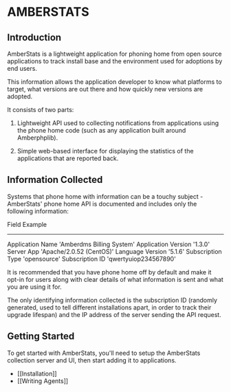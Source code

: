 # AMBERSTATS

## Introduction

AmberStats is a lightweight application for phoning home from open source
applications to track install base and the environment used for adoptions
by end users.

This information allows the application developer to know what platforms to
target, what versions are out there and how quickly new versions are adopted.

It consists of two parts:

1. Lightweight API used to collecting notifications from applications using
   the phone home code (such as any application built around Amberphplib).

2. Simple web-based interface for displaying the statistics of the applications
   that are reported back.


## Information Collected

Systems that phone home with information can be a touchy subject - AmberStats'
phone home API is documented and includes only the following information:

Field                 Example
-----                 -----
Application Name      'Amberdms Billing System'
Application Version   '1.3.0'
Server App            'Apache/2.0.52 (CentOS)'
Language Version      '5.1.6'
Subscription Type     'opensource'
Subscription ID       'qwertyuiop234567890'

It is recommended that you have phone home off by default and make it opt-in
for users along with clear details of what information is sent and what you are
using it for.

The only identifying information collected is the subscription ID (randomly
generated, used to tell different installations apart, in order to track their
upgrade lifespan) and the IP address of the server sending the API request.



## Getting Started

To get started with AmberStats, you'll need to setup the AmberStats collection
server and UI, then start adding it to applications.

* [[Installation]]
* [[Writing Agents]]

